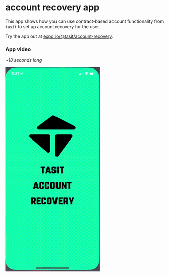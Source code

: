 # account recovery app

This app shows how you can use contract-based account functionality from `tasit` to set up account recovery for the user.

Try the app out at [expo.io/@tasit/account-recovery](https://expo.io/@tasit/account-recovery).

<!-- TODO: Add a signup link for a TestFlight beta -->

### App video
_~18 seconds long_

![](docs/images/AccountRecoverySmall.gif)